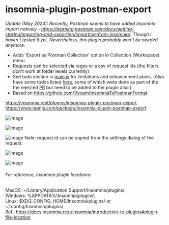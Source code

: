 # insomnia-plugin-postman-export

_Update (May 2024): Recently, Postman seems to have added Insomnia import natively - https://learning.postman.com/docs/getting-started/importing-and-exporting/importing-from-insomnia/. Though I haven't tested it yet. Nevertheless, this plugin probably won't be needed anymore._

* Adds 'Export as Postman Collection' option in Collection (Workspace) menu  
* Requests can be selected via regex or a csv of request ids (the filters don't work at folder levels currently)  
* See todo section in [main.js](https://github.com/Vyoam/insomnia-plugin-postman-export/blob/main/main.js) for limitations and enhancement plans. (Also have some todos listed [here](https://github.com/Vyoam/InsomniaToPostmanFormat/blob/main/convertJsonFile.js), some of which were done as part of the the rejected [PR](https://github.com/Kong/insomnia/pull/3827) but need to be added to the plugin also.)
* Based on https://github.com/Vyoam/InsomniaToPostmanFormat

https://insomnia.rest/plugins/insomnia-plugin-postman-export  
https://www.npmjs.com/package/insomnia-plugin-postman-export  

![image](https://github.com/Vyoam/insomnia-plugin-postman-export/assets/1176140/7cb76dbd-d012-4fca-ab0d-e86615f33b11)

![image](https://github.com/Vyoam/insomnia-plugin-postman-export/assets/1176140/335c1f60-f42c-476c-b065-bf7b4a4f3841)

![image](https://github.com/Vyoam/insomnia-plugin-postman-export/assets/1176140/f8ef35c3-4184-4127-a18d-bc9a9ec695b8)
Note: request id can be copied from the settings dialog of the request.

![image](https://github.com/Vyoam/insomnia-plugin-postman-export/assets/1176140/88b444a0-7de3-45cf-8aac-628a6118ed1f)

![image](https://github.com/Vyoam/insomnia-plugin-postman-export/assets/1176140/24721240-576a-4739-aff5-df60890b929a)

###### For reference, Insomnia plugin locations:
MacOS: ~/Library/Application Support/Insomnia/plugins/  
Windows: %APPDATA%\Insomnia\plugins\  
Linux: $XDG_CONFIG_HOME/Insomnia/plugins/ or ~/.config/Insomnia/plugins/  
Ref.: https://docs.insomnia.rest/insomnia/introduction-to-plugins#plugin-file-location
